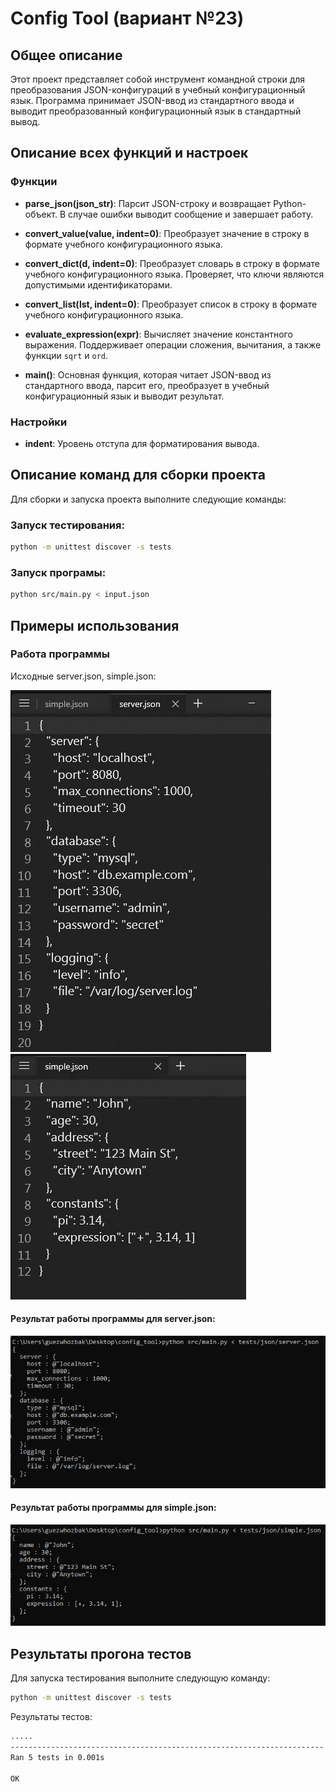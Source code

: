 # Config Tool (вариант №23)

## Общее описание

Этот проект представляет собой инструмент командной строки для преобразования JSON-конфигураций в учебный конфигурационный язык. Программа принимает JSON-ввод из стандартного ввода и выводит преобразованный конфигурационный язык в стандартный вывод.

## Описание всех функций и настроек

### Функции

- **parse_json(json_str)**: Парсит JSON-строку и возвращает Python-объект. В случае ошибки выводит сообщение и завершает работу.

- **convert_value(value, indent=0)**: Преобразует значение в строку в формате учебного конфигурационного языка.

- **convert_dict(d, indent=0)**: Преобразует словарь в строку в формате учебного конфигурационного языка. Проверяет, что ключи являются допустимыми идентификаторами.

- **convert_list(lst, indent=0)**: Преобразует список в строку в формате учебного конфигурационного языка.

- **evaluate_expression(expr)**: Вычисляет значение константного выражения. Поддерживает операции сложения, вычитания, а также функции `sqrt` и `ord`.

- **main()**: Основная функция, которая читает JSON-ввод из стандартного ввода, парсит его, преобразует в учебный конфигурационный язык и выводит результат.

### Настройки

- **indent**: Уровень отступа для форматирования вывода.

## Описание команд для сборки проекта

Для сборки и запуска проекта выполните следующие команды:

### Запуск тестирования: 
```sh
python -m unittest discover -s tests
```
### Запуск програмы: 
```sh
python src/main.py < input.json
```

## Примеры использования

### Работа программы

Исходные server.json, simple.json:

![image](https://github.com/guezwhozbak/configuration-upravlation/blob/main/homework3/screenshots/hw3-4.jpg)
![image](https://github.com/guezwhozbak/configuration-upravlation/blob/main/homework3/screenshots/hw3-2.jpg)

#### Результат работы программы для server.json:

![image](https://github.com/guezwhozbak/configuration-upravlation/blob/main/homework3/screenshots/hw3-5.jpg)

#### Результат работы программы для simple.json:
![image](https://github.com/guezwhozbak/configuration-upravlation/blob/main/homework3/screenshots/hw3-3.jpg)

## Результаты прогона тестов

Для запуска тестирования выполните следующую команду:
```sh
python -m unittest discover -s tests
```
Результаты тестов:
```sh
.....
----------------------------------------------------------------------
Ran 5 tests in 0.001s

OK
```

